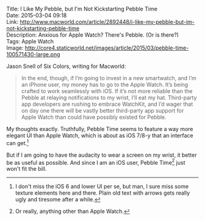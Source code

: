 Title: I Like My Pebble, but I'm Not Kickstarting Pebble Time  
Date: 2015-03-04 09:18  
Link: http://www.macworld.com/article/2892448/i-like-my-pebble-but-im-not-kickstarting-pebble-time  
Description: Anxious for Apple Watch? There's Pebble. (Or is there?)  
Tags: Apple Watch  
Image: http://core4.staticworld.net/images/article/2015/03/pebble-time-100571430-large.png  

Jason Snell of Six Colors, writing for Macworld:

> In the end, though, if I’m going to invest in a new smartwatch, and I’m an iPhone user, my money has to go to the Apple Watch. It’s being crafted to work seamlessly with iOS. If it’s not more reliable than the Pebble at relaying notifications to my wrist, I’ll eat my hat. Third-party app developers are rushing to embrace WatchKit, and I’d wager that on day one there will be vastly better third-party app support for Apple Watch than could have possibly existed for Pebble.

My thoughts exactly. Truthfully, Pebble Time seems to feature a way more elegant UI than Apple Watch, which is about as iOS 7/8-y that an interface can get.[^1]

But if I am going to have the audacity to wear a screen on  my wrist, it better be as useful as possible. And since I am an iOS user, Pebble Time[^2] just won't fit the bill.

[^1]: I don't miss the iOS 6 and lower UI per se, but man, I sure miss some texture elements here and there. Plain old text with arrows gets really ugly and tiresome after a while.
[^2]: Or really, anything other than Apple Watch.